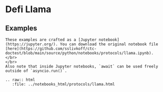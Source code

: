 
# Defi Llama

## Examples

```{admonition} Note
These examples are crafted as a [Jupyter notebook](https://jupyter.org/). You can download the original notebook file [here](https://github.com/sslivkoff/ctc-doctest/blob/main/source/python/notebooks/protocols/llama.ipynb).
</br>
</br>
Also note that inside Jupyter notebooks, `await` can be used freely outside of `asyncio.run()`.
```

```{eval-rst}
.. raw:: html
   :file: ../notebooks_html/protocols/llama.html
```

